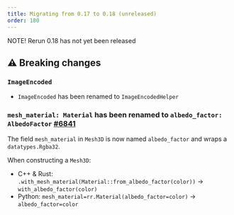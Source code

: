 ```yaml
---
title: Migrating from 0.17 to 0.18 (unreleased)
order: 180
---
```


NOTE! Rerun 0.18 has not yet been released


## ⚠️ Breaking changes
### `ImageEncoded`
* `ImageEncoded` has been renamed to `ImageEncodedHelper`


### `mesh_material: Material` has been renamed to `albedo_factor: AlbedoFactor` [#6841](https://github.com/rerun-io/rerun/pull/6841)
The field `mesh_material` in `Mesh3D` is now named `albedo_factor` and wraps a `datatypes.Rgba32`.

When constructing a `Mesh3D`:
* C++ & Rust: `.with_mesh_material(Material::from_albedo_factor(color))` -> `with_albedo_factor(color)`
* Python: `mesh_material=rr.Material(albedo_factor=color)` -> `albedo_factor=color`
